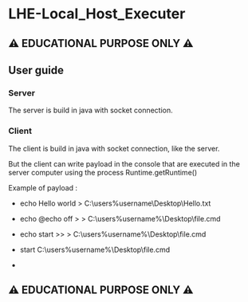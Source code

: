 # LHE-Local_Host_Executer
## ⚠ EDUCATIONAL PURPOSE ONLY ⚠ 
## User guide
### Server
The server is build in java with socket connection.

### Client
The client is build in java with socket connection, like the server.

But the client can write payload in the console that are executed in the server computer using the process Runtime.getRuntime()

Example of payload :

- echo Hello world > C:\users\%username\Desktop\Hello.txt 

- echo @echo off > > C:\users\%username%\Desktop\file.cmd 

- echo start >> > C:\users\%username%\Desktop\file.cmd    

- start C:\users\%username%\Desktop\file.cmd
- 
## ⚠ EDUCATIONAL PURPOSE ONLY ⚠ 

